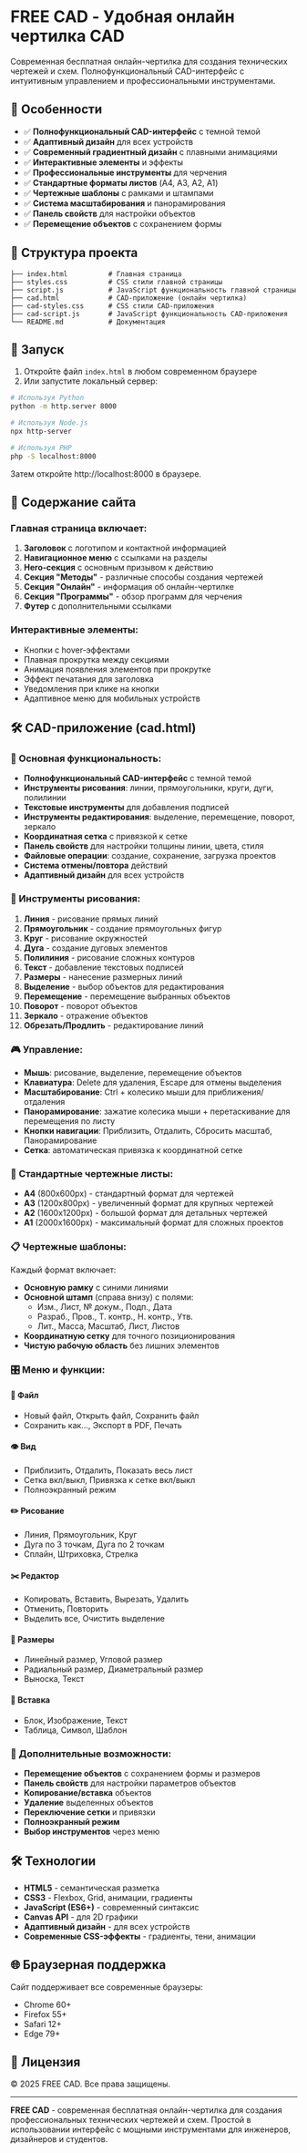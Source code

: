 # FREE CAD - Удобная онлайн чертилка CAD

Современная бесплатная онлайн-чертилка для создания технических чертежей и схем. Полнофункциональный CAD-интерфейс с интуитивным управлением и профессиональными инструментами.

## 🚀 Особенности

- ✅ **Полнофункциональный CAD-интерфейс** с темной темой
- ✅ **Адаптивный дизайн** для всех устройств
- ✅ **Современный градиентный дизайн** с плавными анимациями
- ✅ **Интерактивные элементы** и эффекты
- ✅ **Профессиональные инструменты** для черчения
- ✅ **Стандартные форматы листов** (A4, A3, A2, A1)
- ✅ **Чертежные шаблоны** с рамками и штампами
- ✅ **Система масштабирования** и панорамирования
- ✅ **Панель свойств** для настройки объектов
- ✅ **Перемещение объектов** с сохранением формы

## 📁 Структура проекта

```
├── index.html          # Главная страница
├── styles.css          # CSS стили главной страницы
├── script.js           # JavaScript функциональность главной страницы
├── cad.html            # CAD-приложение (онлайн чертилка)
├── cad-styles.css      # CSS стили CAD-приложения
├── cad-script.js       # JavaScript функциональность CAD-приложения
└── README.md           # Документация
```

## 🚀 Запуск

1. Откройте файл `index.html` в любом современном браузере
2. Или запустите локальный сервер:

```bash
# Используя Python
python -m http.server 8000

# Используя Node.js
npx http-server

# Используя PHP
php -S localhost:8000
```

Затем откройте http://localhost:8000 в браузере.

## 🎨 Содержание сайта

### Главная страница включает:

1. **Заголовок** с логотипом и контактной информацией
2. **Навигационное меню** с ссылками на разделы
3. **Hero-секция** с основным призывом к действию
4. **Секция "Методы"** - различные способы создания чертежей
5. **Секция "Онлайн"** - информация об онлайн-чертилке
6. **Секция "Программы"** - обзор программ для черчения
7. **Футер** с дополнительными ссылками

### Интерактивные элементы:

- Кнопки с hover-эффектами
- Плавная прокрутка между секциями
- Анимация появления элементов при прокрутке
- Эффект печатания для заголовка
- Уведомления при клике на кнопки
- Адаптивное меню для мобильных устройств

## 🛠️ CAD-приложение (cad.html)

### 🎯 Основная функциональность:

- **Полнофункциональный CAD-интерфейс** с темной темой
- **Инструменты рисования**: линии, прямоугольники, круги, дуги, полилинии
- **Текстовые инструменты** для добавления подписей
- **Инструменты редактирования**: выделение, перемещение, поворот, зеркало
- **Координатная сетка** с привязкой к сетке
- **Панель свойств** для настройки толщины линии, цвета, стиля
- **Файловые операции**: создание, сохранение, загрузка проектов
- **Система отмены/повтора** действий
- **Адаптивный дизайн** для всех устройств

### 🎨 Инструменты рисования:

1. **Линия** - рисование прямых линий
2. **Прямоугольник** - создание прямоугольных фигур
3. **Круг** - рисование окружностей
4. **Дуга** - создание дуговых элементов
5. **Полилиния** - рисование сложных контуров
6. **Текст** - добавление текстовых подписей
7. **Размеры** - нанесение размерных линий
8. **Выделение** - выбор объектов для редактирования
9. **Перемещение** - перемещение выбранных объектов
10. **Поворот** - поворот объектов
11. **Зеркало** - отражение объектов
12. **Обрезать/Продлить** - редактирование линий

### 🎮 Управление:

- **Мышь**: рисование, выделение, перемещение объектов
- **Клавиатура**: Delete для удаления, Escape для отмены выделения
- **Масштабирование**: Ctrl + колесико мыши для приближения/отдаления
- **Панорамирование**: зажатие колесика мыши + перетаскивание для перемещения по листу
- **Кнопки навигации**: Приблизить, Отдалить, Сбросить масштаб, Панорамирование
- **Сетка**: автоматическая привязка к координатной сетке

### 📄 Стандартные чертежные листы:

- **A4** (800x600px) - стандартный формат для чертежей
- **A3** (1200x800px) - увеличенный формат для крупных чертежей
- **A2** (1600x1200px) - большой формат для детальных чертежей
- **A1** (2000x1600px) - максимальный формат для сложных проектов

### 📋 Чертежные шаблоны:

Каждый формат включает:
- **Основную рамку** с синими линиями
- **Основной штамп** (справа внизу) с полями:
  - Изм., Лист, № докум., Подп., Дата
  - Разраб., Пров., Т. контр., Н. контр., Утв.
  - Лит., Масса, Масштаб, Лист, Листов
- **Координатную сетку** для точного позиционирования
- **Чистую рабочую область** без лишних элементов

### 🎛️ Меню и функции:

#### 📁 Файл
- Новый файл, Открыть файл, Сохранить файл
- Сохранить как..., Экспорт в PDF, Печать

#### 👁️ Вид
- Приблизить, Отдалить, Показать весь лист
- Сетка вкл/выкл, Привязка к сетке вкл/выкл
- Полноэкранный режим

#### ✏️ Рисование
- Линия, Прямоугольник, Круг
- Дуга по 3 точкам, Дуга по 2 точкам
- Сплайн, Штриховка, Стрелка

#### ✂️ Редактор
- Копировать, Вставить, Вырезать, Удалить
- Отменить, Повторить
- Выделить все, Очистить выделение

#### 📏 Размеры
- Линейный размер, Угловой размер
- Радиальный размер, Диаметральный размер
- Выноска, Текст

#### 📎 Вставка
- Блок, Изображение, Текст
- Таблица, Символ, Шаблон

### 🔧 Дополнительные возможности:

- **Перемещение объектов** с сохранением формы и размеров
- **Панель свойств** для настройки параметров объектов
- **Копирование/вставка** объектов
- **Удаление** выделенных объектов
- **Переключение сетки** и привязки
- **Полноэкранный режим**
- **Выбор инструментов** через меню

## 🛠️ Технологии

- **HTML5** - семантическая разметка
- **CSS3** - Flexbox, Grid, анимации, градиенты
- **JavaScript (ES6+)** - современный синтаксис
- **Canvas API** - для 2D графики
- **Адаптивный дизайн** - для всех устройств
- **Современные CSS-эффекты** - градиенты, тени, анимации

## 🌐 Браузерная поддержка

Сайт поддерживает все современные браузеры:
- Chrome 60+
- Firefox 55+
- Safari 12+
- Edge 79+

## 📄 Лицензия

© 2025 FREE CAD. Все права защищены.

---


**FREE CAD** - современная бесплатная онлайн-чертилка для создания профессиональных технических чертежей и схем. Простой в использовании интерфейс с мощными инструментами для инженеров, дизайнеров и студентов.
